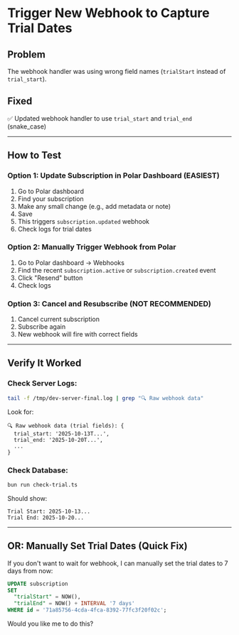 # Trigger New Webhook to Capture Trial Dates

## Problem
The webhook handler was using wrong field names (`trialStart` instead of `trial_start`).

## Fixed
✅ Updated webhook handler to use `trial_start` and `trial_end` (snake_case)

---

## How to Test

### Option 1: Update Subscription in Polar Dashboard (EASIEST)
1. Go to Polar dashboard
2. Find your subscription
3. Make any small change (e.g., add metadata or note)
4. Save
5. This triggers `subscription.updated` webhook
6. Check logs for trial dates

### Option 2: Manually Trigger Webhook from Polar
1. Go to Polar dashboard → Webhooks
2. Find the recent `subscription.active` or `subscription.created` event
3. Click "Resend" button
4. Check logs

### Option 3: Cancel and Resubscribe (NOT RECOMMENDED)
1. Cancel current subscription
2. Subscribe again
3. New webhook will fire with correct fields

---

## Verify It Worked

### Check Server Logs:
```bash
tail -f /tmp/dev-server-final.log | grep "🔍 Raw webhook data"
```

Look for:
```
🔍 Raw webhook data (trial fields): {
  trial_start: '2025-10-13T...',
  trial_end: '2025-10-20T...',
  ...
}
```

### Check Database:
```bash
bun run check-trial.ts
```

Should show:
```
Trial Start: 2025-10-13...
Trial End: 2025-10-20...
```

---

## OR: Manually Set Trial Dates (Quick Fix)

If you don't want to wait for webhook, I can manually set the trial dates to 7 days from now:

```sql
UPDATE subscription 
SET 
  "trialStart" = NOW(),
  "trialEnd" = NOW() + INTERVAL '7 days'
WHERE id = '71a85756-4cda-4fca-8392-77fc3f20f02c';
```

Would you like me to do this?
